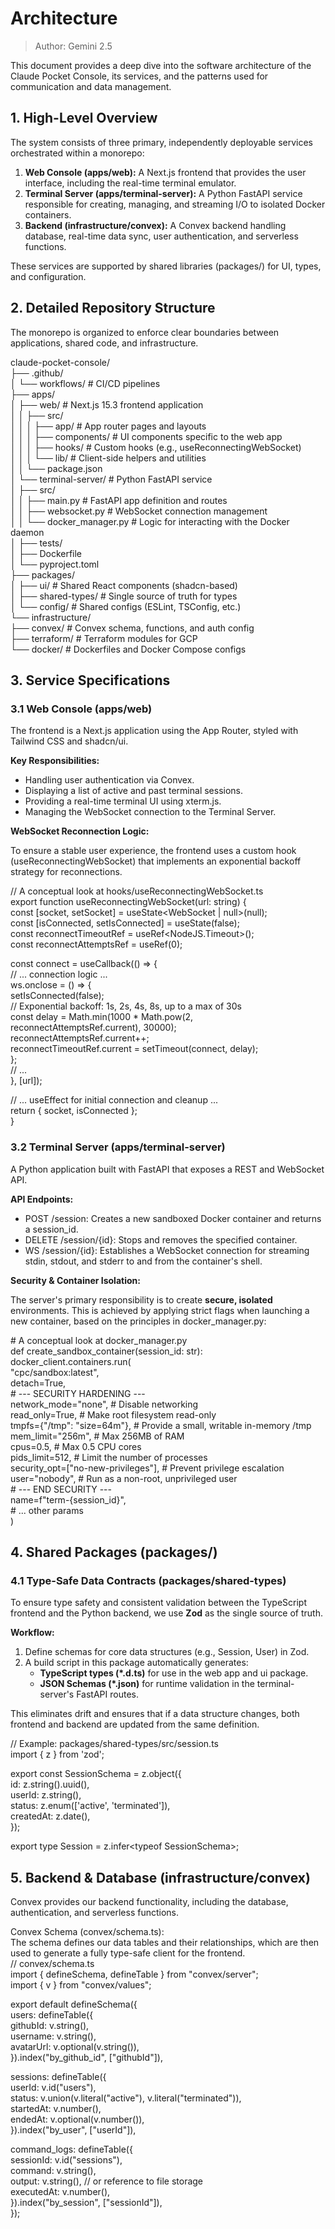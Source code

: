 # **Architecture**

>Author: Gemini 2.5

This document provides a deep dive into the software architecture of the Claude Pocket Console, its services, and the patterns used for communication and data management.

## **1\. High-Level Overview**

The system consists of three primary, independently deployable services orchestrated within a monorepo:

1. **Web Console (apps/web):** A Next.js frontend that provides the user interface, including the real-time terminal emulator.  
2. **Terminal Server (apps/terminal-server):** A Python FastAPI service responsible for creating, managing, and streaming I/O to isolated Docker containers.  
3. **Backend (infrastructure/convex):** A Convex backend handling database, real-time data sync, user authentication, and serverless functions.

These services are supported by shared libraries (packages/) for UI, types, and configuration.

## **2\. Detailed Repository Structure**

The monorepo is organized to enforce clear boundaries between applications, shared code, and infrastructure.

claude-pocket-console/  
├── .github/  
│   └── workflows/              \# CI/CD pipelines  
├── apps/  
│   ├── web/                    \# Next.js 15.3 frontend application  
│   │   ├── src/  
│   │   │   ├── app/            \# App router pages and layouts  
│   │   │   ├── components/     \# UI components specific to the web app  
│   │   │   ├── hooks/          \# Custom hooks (e.g., useReconnectingWebSocket)  
│   │   │   └── lib/            \# Client-side helpers and utilities  
│   │   └── package.json  
│   └── terminal-server/        \# Python FastAPI service  
│       ├── src/  
│       │   ├── main.py         \# FastAPI app definition and routes  
│       │   ├── websocket.py    \# WebSocket connection management  
│       │   └── docker\_manager.py \# Logic for interacting with the Docker daemon  
│       ├── tests/  
│       ├── Dockerfile  
│       └── pyproject.toml  
├── packages/  
│   ├── ui/                     \# Shared React components (shadcn-based)  
│   ├── shared-types/           \# Single source of truth for types  
│   └── config/                 \# Shared configs (ESLint, TSConfig, etc.)  
└── infrastructure/  
    ├── convex/                 \# Convex schema, functions, and auth config  
    ├── terraform/              \# Terraform modules for GCP  
    └── docker/                 \# Dockerfiles and Docker Compose configs

## **3\. Service Specifications**

### **3.1 Web Console (apps/web)**

The frontend is a Next.js application using the App Router, styled with Tailwind CSS and shadcn/ui.

**Key Responsibilities:**

* Handling user authentication via Convex.  
* Displaying a list of active and past terminal sessions.  
* Providing a real-time terminal UI using xterm.js.  
* Managing the WebSocket connection to the Terminal Server.

**WebSocket Reconnection Logic:**

To ensure a stable user experience, the frontend uses a custom hook (useReconnectingWebSocket) that implements an exponential backoff strategy for reconnections.

// A conceptual look at hooks/useReconnectingWebSocket.ts  
export function useReconnectingWebSocket(url: string) {  
  const \[socket, setSocket\] \= useState\<WebSocket | null\>(null);  
  const \[isConnected, setIsConnected\] \= useState(false);  
  const reconnectTimeoutRef \= useRef\<NodeJS.Timeout\>();  
  const reconnectAttemptsRef \= useRef(0);

  const connect \= useCallback(() \=\> {  
    // ... connection logic ...  
    ws.onclose \= () \=\> {  
      setIsConnected(false);  
      // Exponential backoff: 1s, 2s, 4s, 8s, up to a max of 30s  
      const delay \= Math.min(1000 \* Math.pow(2, reconnectAttemptsRef.current), 30000);  
      reconnectAttemptsRef.current++;  
      reconnectTimeoutRef.current \= setTimeout(connect, delay);  
    };  
    // ...  
  }, \[url\]);

  // ... useEffect for initial connection and cleanup ...  
  return { socket, isConnected };  
}

### **3.2 Terminal Server (apps/terminal-server)**

A Python application built with FastAPI that exposes a REST and WebSocket API.

**API Endpoints:**

* POST /session: Creates a new sandboxed Docker container and returns a session\_id.  
* DELETE /session/{id}: Stops and removes the specified container.  
* WS /session/{id}: Establishes a WebSocket connection for streaming stdin, stdout, and stderr to and from the container's shell.

**Security & Container Isolation:**

The server's primary responsibility is to create **secure, isolated** environments. This is achieved by applying strict flags when launching a new container, based on the principles in docker\_manager.py:

\# A conceptual look at docker\_manager.py  
def create\_sandbox\_container(session\_id: str):  
    docker\_client.containers.run(  
        "cpc/sandbox:latest",  
        detach=True,  
        \# \--- SECURITY HARDENING \---  
        network\_mode="none",              \# Disable networking  
        read\_only=True,                   \# Make root filesystem read-only  
        tmpfs={"/tmp": "size=64m"},       \# Provide a small, writable in-memory /tmp  
        mem\_limit="256m",                 \# Max 256MB of RAM  
        cpus=0.5,                         \# Max 0.5 CPU cores  
        pids\_limit=512,                   \# Limit the number of processes  
        security\_opt=\["no-new-privileges"\], \# Prevent privilege escalation  
        user="nobody",                    \# Run as a non-root, unprivileged user  
        \# \--- END SECURITY \---  
        name=f"term-{session\_id}",  
        \# ... other params  
    )

## **4\. Shared Packages (packages/)**

### **4.1 Type-Safe Data Contracts (packages/shared-types)**

To ensure type safety and consistent validation between the TypeScript frontend and the Python backend, we use **Zod** as the single source of truth.

**Workflow:**

1. Define schemas for core data structures (e.g., Session, User) in Zod.  
2. A build script in this package automatically generates:  
   * **TypeScript types (\*.d.ts)** for use in the web app and ui package.  
   * **JSON Schemas (\*.json)** for runtime validation in the terminal-server's FastAPI routes.

This eliminates drift and ensures that if a data structure changes, both frontend and backend are updated from the same definition.

// Example: packages/shared-types/src/session.ts  
import { z } from 'zod';

export const SessionSchema \= z.object({  
  id: z.string().uuid(),  
  userId: z.string(),  
  status: z.enum(\['active', 'terminated'\]),  
  createdAt: z.date(),  
});

export type Session \= z.infer\<typeof SessionSchema\>;

## **5\. Backend & Database (infrastructure/convex)**

Convex provides our backend functionality, including the database, authentication, and serverless functions.

Convex Schema (convex/schema.ts):  
The schema defines our data tables and their relationships, which are then used to generate a fully type-safe client for the frontend.  
// convex/schema.ts  
import { defineSchema, defineTable } from "convex/server";  
import { v } from "convex/values";

export default defineSchema({  
  users: defineTable({  
    githubId: v.string(),  
    username: v.string(),  
    avatarUrl: v.optional(v.string()),  
  }).index("by\_github\_id", \["githubId"\]),

  sessions: defineTable({  
    userId: v.id("users"),  
    status: v.union(v.literal("active"), v.literal("terminated")),  
    startedAt: v.number(),  
    endedAt: v.optional(v.number()),  
  }).index("by\_user", \["userId"\]),

  command\_logs: defineTable({  
    sessionId: v.id("sessions"),  
    command: v.string(),  
    output: v.string(), // or reference to file storage  
    executedAt: v.number(),  
  }).index("by\_session", \["sessionId"\]),  
});  
